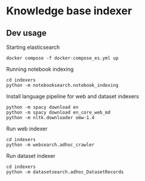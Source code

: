 # Knowledge base indexer

## Dev usage

Starting elasticsearch

```shell
docker compose -f docker-compose_es.yml up
```

Running notebook indexing

```shell
cd indexers
python -m notebooksearch.notebook_indexing
```

Install language pipeline for web and dataset indexers

```shell
python -m spacy download en 
python -m spacy download en_core_web_md
python -m nltk.downloader omw-1.4
```

Run web indexer

```shell
cd indexers
python -m websearch.adhoc_crawler
```

Run dataset indexer

```shell
cd indexers
python -m datasetsearch.adhoc_DatasetRecords
```